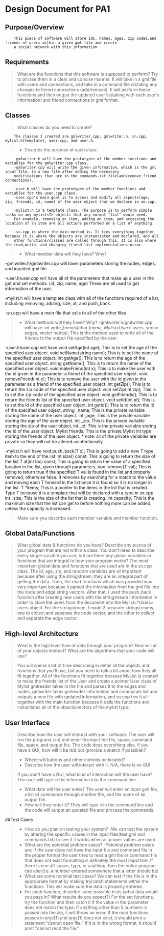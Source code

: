 # Design Document for PA1

## Purpose/Overview
		This piece of software will store ids, names, ages, zip codes,and friends of users within a given gml file and create
		a social network with this information

## Requirements
> What are the functions that this software is supposed to perform?
> Try to phrase them in a clear and concise manner.
		It will take in a gml file with users and connections, and take in a command file dictating any changes to friend connections (add/remove). It will perform these functions and then
		output the updated user list(along with each user's information) and friend connections in gml format.


## Classes 
> What classes do you need to create?

		The classes I created are gmlwriter.cpp, gmlwriter.h, sn.cpp, mylist.h(template), user.cpp, and user.h.

> + Describe the purpose of each class.

		-gmlwriter.h will have the prototypes of the member functions and variables for the gmlwriter.cpp class.
		-gmlwriter.cpp will write the given information, which is the gml input file, to a new file after adding the necessary
		modifications that are in the commands.txt file(add/remove friend connections).

		-user.h will have the prototypes of the member functions and variables for the user.cpp class.
		-user.cpp's main goal is to access and modify all aspects(age, zip, friends, id, name) of the user object that we declare in sn.cpp. 

		-mylist.h is a template class. The purpose is to perform simple tasks on any mylist<T> objects that any normal "list" would need.
		For example, removing an item, adding an item, and accessing the location of an item are all actions performed on a list of anything. 

		-sn.cpp is where the main method is. It ties everything together because it is where the objects are instantiated and declared, and all 
		other functions/classes are called through this. It is also where the read,write, and changing friend list implementations occur.

> + What member data will they have? Why?

-gmlwriter.h/gmlwriter.cpp will have: 
		parameters storing the nodes, edges, and inputted gml file.

-user.h/user.cpp will have
		all of the parameters that make up a user in the get and set methods. (id, zip, name, age) These are all used to get information of the user.

-mylist.h will have
		a template class with all of the functions required of a list, including removing, adding, size, at, and push_back. 

-sn.cpp will have 
		a main file that calls to all of the other files 

> + What methods will they have? Why?
-gmlwriter.h/gmlwriter.cpp will have:
		int write_friends(char *fname, Mylist<User*> users, vector<string> edges, vector<string> nodes);
			This is the method used to write all of the friends to the output file specified by the user.
		
-user.h/user.cpp will have
		void setAge(int age);
			This is to set the age of the specified user object.
		void setName(string name);
			This is to set the name of the specified user object.
		int getAge();
			This is to return the age of the specified user object.
		string getName();
			This is to return the name of the specified user object.
		void makeFriend(int x);
			This is to make the user with the id given in the parameter a friend of the specified user object.
		void removeFriend(int x);
			This is to remove the user with the id given in the parameter as a friend of the specified user object.
		int getZip();
			This is to return the zip code of the specified user object.
		void setZip(int zip);
			This is to set the zip code of the specified user object.
		void getFriends();
			This is to return the friends list of the specified user object.
		void setId(int id);
			This is to set the id of the specified user object.
		int getId();
			This is to return the id of the specified user object.
		string _name;
			This is the private variable storing the name of the user object.
		int _age;
			This is the private variable storing the age of the user object.
		int _zip;
			This is the private variable storing the zip of the user object.
		int _id;
			This is the private variable storing the id of the user object.
		Mylist<int> friends;
			This is the private Mylist int type storing the friends of the user object.
	* note: all of the private variables are private so they will not be altered unintentionally

-mylist.h will have
		void push_back(T x);
			This is going to add a new T type item to the end of the list
		int size() const;
			This is going to return the size of the list
		T at(int loc) const;
			This is going to return the value of a specified location in the list, given through parameters.
		bool remove(T val);
			This is going to return true if the specified T val is found in the list and properly removed, otherwise false. It
			removes by searching for a match to the value and moving each T forward in the list once it is found so it is no longer in the list.
		T *items;
			This is a pointer to the items in the list that is created. Type T because it is a template that will be declared with a type in sn.cpp	
		int _size;
			This is the size of the list that is creating.
		int capacity;
			This is the maximum size that the list can get to before nothing more can be added, unless the capacity is increased.
> Make sure you describe each member variable and member function.


## Global Data/Functions
> What global data & functions do you have? Describe any pieces of your program that are not within a class. You don't need to describe every single variable you use, but are there any global variables or functions that are integral to how your program works?
		The most important global data and functions that are used are in the sn.cpp class. The id, age, zip, and random variables are all important because after using the stringstream, 
		they are an integral part of getting the data. Then, the read functions which was provided was very important because it parsed the information from the gml file into the node and edge string vectors.
		After that, I used the push_back function after creating new users with the stringstream information in order to store the users from the document into the Mylist<*Users> users object. For the stringstream, I 
		made 2 separate stringstreams, one to collect and separate the node vector, and the other to collect and separate the edge vector.
## High-level Architecture
> What is the high level flow of data through your program? How will all of your objects interact? What are the algorithms that your code will use?
		
> You will spend a lot of time describing in detail all the objects and functions that you'll use, but you need to talk a bit about how they all fit together.
		All of the functions fit together because MyList is created to make the friends list of the User and create a pointer User class of Mylist
		gmlreader takes in the file and parses it to the edges and nodes, gmlwriter takes gmlreader information and commands list and outputs a new file with updated information,
		and sn.cpp ties it all together with the main function because it calls the functions and instantiates all of the objects/vectors of the mylist type.

## User Interface
> Describe how the user will interact with your software.
The user will run the program(./sn) and enter the input fml file, space, command file, space, and output file. The code does everything else.
> If you have a GUI, how will it be laid out (provide a sketch if possible)?
> + Where will buttons and other controls be located?
> + Describe how the user will interact with it.
		N/A, there is no GUI

> If you don't have a GUI, what kind of interaction will the user have?
		The user will type in the information into the command line.
> + What data will the user enter?
		The user will enter an input gml file, a list of commands through another file, and the name of an output file.
> + How will they enter it?
		They will type it in the command line and the code will output an updated file and process the commands.


##Test Cases
> + How do you plan on testing your system?
		-We can test the system by altering the specific values in the input files(test.gml and commands.txt) to see if it works when all proper values are used
> + What are the potential problem cases?
		-Potential problem cases are:
			if the user does not have the input file and command file in the proper format
			the user tries to read a gml file or command file that does not exist
			formatting is definitely the most important. If there is one off space, typo, or anything, then the entire program can alter(i.e. a number entered somewhere that a letter should be)
> + What are some nominal test cases?
		We can test if the file is in the appropriate format by making try/catch statements within the functions. This will make sure the data is properly entered.
> + For each function, describe some possible tests (what data would you pass in? What results do you expect?)
		For the set functions, try the function and then catch it if the value in the parameter does not match the type. If anything other than 5 numbers is passed into the zip, it will throw 
		an error. If the read functions passes in argv[1] and argv[1] does not exist, it should print a statement "cannot open file." If it is in the wrong format, it should print "cannot read the file."
		
